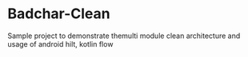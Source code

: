 # Badchar-Clean
Sample project to demonstrate themulti module clean architecture and usage of android hilt, kotlin flow 
